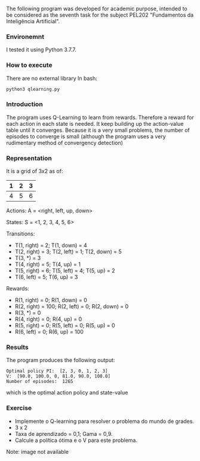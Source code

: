 The following program was developed for academic purpose, intended to be considered as the seventh task for the subject PEL202 "Fundamentos da Inteligência Artificial".

### Environemnt
I tested it using Python 3.7.7.

### How to execute
There are no external library
In bash:
```bash
python3 qlearning.py
```
### Introduction
The program uses Q-Learning to learn from rewards. Therefore a reward for each action in each state is needed. It keep building up the action-value table until it converges. Because it is a very small problems, the number of episodes to converge is small (although the program uses a very rudimentary method of convergency detection)

### Representation
It is a grid of 3x2 as of:

| 1 | 2 | 3 |
|---|---|---|
| 4 | 5 | 6 |

Actions:
A = <right, left, up, down>

States:
S = <1, 2, 3, 4, 5, 6>

Transitions:
* T(1, right) = 2; T(1, down) = 4
* T(2, right) = 3; T(2, left) = 1; T(2, down) = 5
* T(3, *) = 3
* T(4, right) = 5; T(4, up) = 1
* T(5, right) = 6; T(5, left) = 4; T(5, up) = 2
* T(6, left) = 5; T(6, up) = 3

Rewards:
* R(1, right) = 0; R(1, down) = 0
* R(2, right) = 100; R(2, left) = 0; R(2, down) = 0
* R(3, *) = 0
* R(4, right) = 0; R(4, up) = 0
* R(5, right) = 0; R(5, left) = 0; R(5, up) = 0
* R(6, left) = 0; R(6, up) = 100



### Results
The program produces the following output:
```
Optimal policy PI:  [2, 3, 0, 1, 2, 3]
V:  [90.0, 100.0, 0, 81.0, 90.0, 100.0]
Number of episodes:  1265
```
which is the optimal action policy and state-value

### Exercise
- Implemente o Q-learning para resolver o problema do mundo de grades.
- 3 x 2
- Taxa de aprendizado = 0,1; Gama = 0,9.
- Calcule a política ótima e o V para este problema.

Note: image not available

